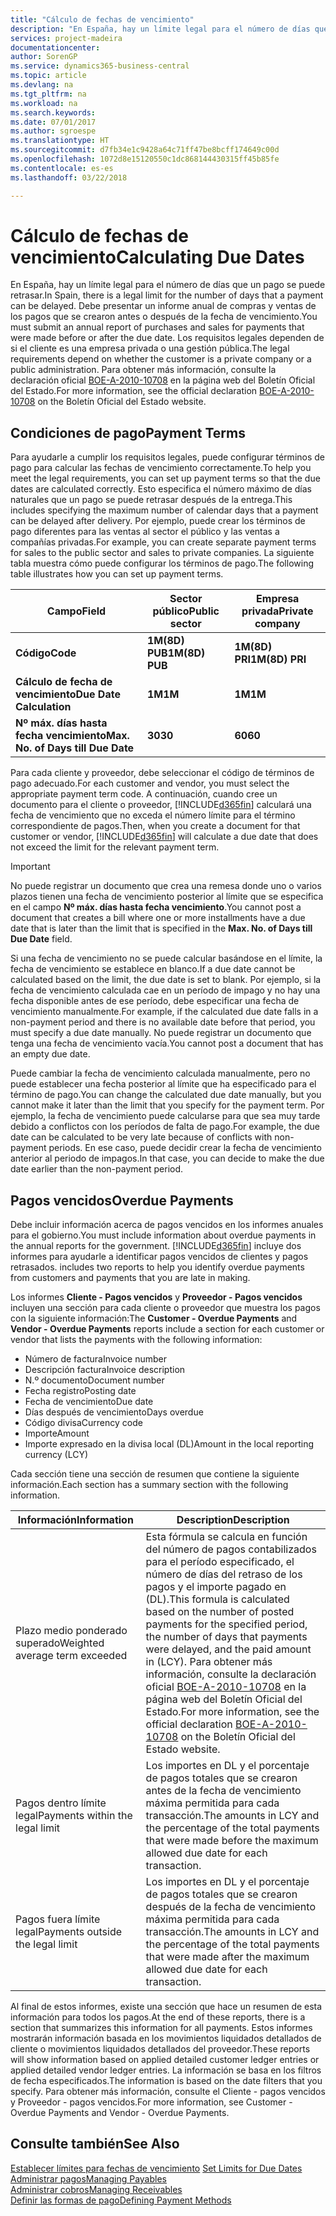 ```yaml
---
title: "Cálculo de fechas de vencimiento"
description: "En España, hay un límite legal para el número de días que un pago se puede retrasar. Debe presentar un informe anual de compras y ventas de los pagos que se crearon antes o después de la fecha de vencimiento."
services: project-madeira
documentationcenter: 
author: SorenGP
ms.service: dynamics365-business-central
ms.topic: article
ms.devlang: na
ms.tgt_pltfrm: na
ms.workload: na
ms.search.keywords: 
ms.date: 07/01/2017
ms.author: sgroespe
ms.translationtype: HT
ms.sourcegitcommit: d7fb34e1c9428a64c71ff47be8bcff174649c00d
ms.openlocfilehash: 1072d8e15120550c1dc868144430315ff45b85fe
ms.contentlocale: es-es
ms.lasthandoff: 03/22/2018

---
```

# <a name="calculating-due-dates"></a><span data-ttu-id="70cb2-104">Cálculo de fechas de vencimiento</span><span class="sxs-lookup"><span data-stu-id="70cb2-104">Calculating Due Dates</span></span>
<span data-ttu-id="70cb2-105">En España, hay un límite legal para el número de días que un pago se puede retrasar.</span><span class="sxs-lookup"><span data-stu-id="70cb2-105">In Spain, there is a legal limit for the number of days that a payment can be delayed.</span></span> <span data-ttu-id="70cb2-106">Debe presentar un informe anual de compras y ventas de los pagos que se crearon antes o después de la fecha de vencimiento.</span><span class="sxs-lookup"><span data-stu-id="70cb2-106">You must submit an annual report of purchases and sales for payments that were made before or after the due date.</span></span> <span data-ttu-id="70cb2-107">Los requisitos legales dependen de si el cliente es una empresa privada o una gestión pública.</span><span class="sxs-lookup"><span data-stu-id="70cb2-107">The legal requirements depend on whether the customer is a private company or a public administration.</span></span> <span data-ttu-id="70cb2-108">Para obtener más información, consulte la declaración oficial [BOE-A-2010-10708](http://go.microsoft.com/fwlink/?LinkId=224630) en la página web del Boletín Oficial del Estado.</span><span class="sxs-lookup"><span data-stu-id="70cb2-108">For more information, see the official declaration [BOE-A-2010-10708](http://go.microsoft.com/fwlink/?LinkId=224630) on the Boletín Oficial del Estado website.</span></span>  

## <a name="payment-terms"></a><span data-ttu-id="70cb2-109">Condiciones de pago</span><span class="sxs-lookup"><span data-stu-id="70cb2-109">Payment Terms</span></span>  
<span data-ttu-id="70cb2-110">Para ayudarle a cumplir los requisitos legales, puede configurar términos de pago para calcular las fechas de vencimiento correctamente.</span><span class="sxs-lookup"><span data-stu-id="70cb2-110">To help you meet the legal requirements, you can set up payment terms so that the due dates are calculated correctly.</span></span> <span data-ttu-id="70cb2-111">Esto especifica el número máximo de días naturales que un pago se puede retrasar después de la entrega.</span><span class="sxs-lookup"><span data-stu-id="70cb2-111">This includes specifying the maximum number of calendar days that a payment can be delayed after delivery.</span></span> <span data-ttu-id="70cb2-112">Por ejemplo, puede crear los términos de pago diferentes para las ventas al sector el público y las ventas a compañías privadas.</span><span class="sxs-lookup"><span data-stu-id="70cb2-112">For example, you can create separate payment terms for sales to the public sector and sales to private companies.</span></span> <span data-ttu-id="70cb2-113">La siguiente tabla muestra cómo puede configurar los términos de pago.</span><span class="sxs-lookup"><span data-stu-id="70cb2-113">The following table illustrates how you can set up payment terms.</span></span>  

|<span data-ttu-id="70cb2-114">Campo</span><span class="sxs-lookup"><span data-stu-id="70cb2-114">Field</span></span>|<span data-ttu-id="70cb2-115">Sector público</span><span class="sxs-lookup"><span data-stu-id="70cb2-115">Public sector</span></span>|<span data-ttu-id="70cb2-116">Empresa privada</span><span class="sxs-lookup"><span data-stu-id="70cb2-116">Private company</span></span>|  
|---------------------------------|-------------------|---------------------|  
|<span data-ttu-id="70cb2-117">**Código**</span><span class="sxs-lookup"><span data-stu-id="70cb2-117">**Code**</span></span>|<span data-ttu-id="70cb2-118">**1M(8D) PUB**</span><span class="sxs-lookup"><span data-stu-id="70cb2-118">**1M(8D) PUB**</span></span>|<span data-ttu-id="70cb2-119">**1M(8D) PRI**</span><span class="sxs-lookup"><span data-stu-id="70cb2-119">**1M(8D) PRI**</span></span>|  
|<span data-ttu-id="70cb2-120">**Cálculo de fecha de vencimiento**</span><span class="sxs-lookup"><span data-stu-id="70cb2-120">**Due Date Calculation**</span></span>|<span data-ttu-id="70cb2-121">**1M**</span><span class="sxs-lookup"><span data-stu-id="70cb2-121">**1M**</span></span>|<span data-ttu-id="70cb2-122">**1M**</span><span class="sxs-lookup"><span data-stu-id="70cb2-122">**1M**</span></span>|  
|<span data-ttu-id="70cb2-123">**Nº máx. días hasta fecha vencimiento**</span><span class="sxs-lookup"><span data-stu-id="70cb2-123">**Max. No. of Days till Due Date**</span></span>|<span data-ttu-id="70cb2-124">**30**</span><span class="sxs-lookup"><span data-stu-id="70cb2-124">**30**</span></span>|<span data-ttu-id="70cb2-125">**60**</span><span class="sxs-lookup"><span data-stu-id="70cb2-125">**60**</span></span>|  

 <span data-ttu-id="70cb2-126">Para cada cliente y proveedor, debe seleccionar el código de términos de pago adecuado.</span><span class="sxs-lookup"><span data-stu-id="70cb2-126">For each customer and vendor, you must select the appropriate payment term code.</span></span> <span data-ttu-id="70cb2-127">A continuación, cuando cree un documento para el cliente o proveedor, [!INCLUDE[d365fin](../../includes/d365fin_md.md)] calculará una fecha de vencimiento que no exceda el número límite para el término correspondiente de pagos.</span><span class="sxs-lookup"><span data-stu-id="70cb2-127">Then, when you create a document for that customer or vendor, [!INCLUDE[d365fin](../../includes/d365fin_md.md)] will calculate a due date that does not exceed the limit for the relevant payment term.</span></span>  

> [!IMPORTANT]  
>  <span data-ttu-id="70cb2-128">No puede registrar un documento que crea una remesa donde uno o varios plazos tienen una fecha de vencimiento posterior al límite que se especifica en el campo **Nº máx. días hasta fecha vencimiento**.</span><span class="sxs-lookup"><span data-stu-id="70cb2-128">You cannot post a document that creates a bill where one or more installments have a due date that is later than the limit that is specified in the **Max. No. of Days till Due Date** field.</span></span>  

 <span data-ttu-id="70cb2-129">Si una fecha de vencimiento no se puede calcular basándose en el límite, la fecha de vencimiento se establece en blanco.</span><span class="sxs-lookup"><span data-stu-id="70cb2-129">If a due date cannot be calculated based on the limit, the due date is set to blank.</span></span> <span data-ttu-id="70cb2-130">Por ejemplo, si la fecha de vencimiento calculada cae en un período de impago y no hay una fecha disponible antes de ese período, debe especificar una fecha de vencimiento manualmente.</span><span class="sxs-lookup"><span data-stu-id="70cb2-130">For example, if the calculated due date falls in a non-payment period and there is no available date before that period, you must specify a due date manually.</span></span> <span data-ttu-id="70cb2-131">No puede registrar un documento que tenga una fecha de vencimiento vacía.</span><span class="sxs-lookup"><span data-stu-id="70cb2-131">You cannot post a document that has an empty due date.</span></span>  

 <span data-ttu-id="70cb2-132">Puede cambiar la fecha de vencimiento calculada manualmente, pero no puede establecer una fecha posterior al límite que ha especificado para el término de pago.</span><span class="sxs-lookup"><span data-stu-id="70cb2-132">You can change the calculated due date manually, but you cannot make it later than the limit that you specify for the payment term.</span></span> <span data-ttu-id="70cb2-133">Por ejemplo, la fecha de vencimiento puede calcularse para que sea muy tarde debido a conflictos con los períodos de falta de pago.</span><span class="sxs-lookup"><span data-stu-id="70cb2-133">For example, the due date can be calculated to be very late because of conflicts with non-payment periods.</span></span> <span data-ttu-id="70cb2-134">En ese caso, puede decidir crear la fecha de vencimiento anterior al periodo de impagos.</span><span class="sxs-lookup"><span data-stu-id="70cb2-134">In that case, you can decide to make the due date earlier than the non-payment period.</span></span>  

## <a name="overdue-payments"></a><span data-ttu-id="70cb2-135">Pagos vencidos</span><span class="sxs-lookup"><span data-stu-id="70cb2-135">Overdue Payments</span></span>  
 <span data-ttu-id="70cb2-136">Debe incluir información acerca de pagos vencidos en los informes anuales para el gobierno.</span><span class="sxs-lookup"><span data-stu-id="70cb2-136">You must include information about overdue payments in the annual reports for the government.</span></span> [!INCLUDE[d365fin](../../includes/d365fin_md.md)]<span data-ttu-id="70cb2-137"> incluye dos informes para ayudarle a identificar pagos vencidos de clientes y pagos retrasados.</span><span class="sxs-lookup"><span data-stu-id="70cb2-137"> includes two reports to help you identify overdue payments from customers and payments that you are late in making.</span></span>  

 <span data-ttu-id="70cb2-138">Los informes **Cliente - Pagos vencidos** y **Proveedor - Pagos vencidos** incluyen una sección para cada cliente o proveedor que muestra los pagos con la siguiente información:</span><span class="sxs-lookup"><span data-stu-id="70cb2-138">The **Customer - Overdue Payments** and **Vendor - Overdue Payments** reports include a section for each customer or vendor that lists the payments with the following information:</span></span>  

- <span data-ttu-id="70cb2-139">Número de factura</span><span class="sxs-lookup"><span data-stu-id="70cb2-139">Invoice number</span></span>  
- <span data-ttu-id="70cb2-140">Descripción factura</span><span class="sxs-lookup"><span data-stu-id="70cb2-140">Invoice description</span></span>  
- <span data-ttu-id="70cb2-141">N.º documento</span><span class="sxs-lookup"><span data-stu-id="70cb2-141">Document number</span></span>  
- <span data-ttu-id="70cb2-142">Fecha registro</span><span class="sxs-lookup"><span data-stu-id="70cb2-142">Posting date</span></span>  
- <span data-ttu-id="70cb2-143">Fecha de vencimiento</span><span class="sxs-lookup"><span data-stu-id="70cb2-143">Due date</span></span>  
- <span data-ttu-id="70cb2-144">Días después de vencimiento</span><span class="sxs-lookup"><span data-stu-id="70cb2-144">Days overdue</span></span>  
- <span data-ttu-id="70cb2-145">Código divisa</span><span class="sxs-lookup"><span data-stu-id="70cb2-145">Currency code</span></span>  
- <span data-ttu-id="70cb2-146">Importe</span><span class="sxs-lookup"><span data-stu-id="70cb2-146">Amount</span></span>  
- <span data-ttu-id="70cb2-147">Importe expresado en la divisa local (DL)</span><span class="sxs-lookup"><span data-stu-id="70cb2-147">Amount in the local reporting currency (LCY)</span></span>  

<span data-ttu-id="70cb2-148">Cada sección tiene una sección de resumen que contiene la siguiente información.</span><span class="sxs-lookup"><span data-stu-id="70cb2-148">Each section has a summary section with the following information.</span></span>  

|<span data-ttu-id="70cb2-149">Información</span><span class="sxs-lookup"><span data-stu-id="70cb2-149">Information</span></span>|<span data-ttu-id="70cb2-150">Description</span><span class="sxs-lookup"><span data-stu-id="70cb2-150">Description</span></span>|  
|-----------------|---------------------------------------|  
|<span data-ttu-id="70cb2-151">Plazo medio ponderado superado</span><span class="sxs-lookup"><span data-stu-id="70cb2-151">Weighted average term exceeded</span></span>|<span data-ttu-id="70cb2-152">Esta fórmula se calcula en función del número de pagos contabilizados para el período especificado, el número de días del retraso de los pagos y el importe pagado en (DL).</span><span class="sxs-lookup"><span data-stu-id="70cb2-152">This formula is calculated based on the number of posted payments for the specified period, the number of days that payments were delayed, and the paid amount in (LCY).</span></span> <span data-ttu-id="70cb2-153">Para obtener más información, consulte la declaración oficial [BOE-A-2010-10708](http://go.microsoft.com/fwlink/?LinkId=224630) en la página web del Boletín Oficial del Estado.</span><span class="sxs-lookup"><span data-stu-id="70cb2-153">For more information, see the official declaration [BOE-A-2010-10708](http://go.microsoft.com/fwlink/?LinkId=224630) on the Boletín Oficial del Estado website.</span></span>|  
|<span data-ttu-id="70cb2-154">Pagos dentro límite legal</span><span class="sxs-lookup"><span data-stu-id="70cb2-154">Payments within the legal limit</span></span>|<span data-ttu-id="70cb2-155">Los importes en DL y el porcentaje de pagos totales que se crearon antes de la fecha de vencimiento máxima permitida para cada transacción.</span><span class="sxs-lookup"><span data-stu-id="70cb2-155">The amounts in LCY and the percentage of the total payments that were made before the maximum allowed due date for each transaction.</span></span>|  
|<span data-ttu-id="70cb2-156">Pagos fuera límite legal</span><span class="sxs-lookup"><span data-stu-id="70cb2-156">Payments outside the legal limit</span></span>|<span data-ttu-id="70cb2-157">Los importes en DL y el porcentaje de pagos totales que se crearon después de la fecha de vencimiento máxima permitida para cada transacción.</span><span class="sxs-lookup"><span data-stu-id="70cb2-157">The amounts in LCY and the percentage of the total payments that were made after the maximum allowed due date for each transaction.</span></span>|  

 <span data-ttu-id="70cb2-158">Al final de estos informes, existe una sección que hace un resumen de esta información para todos los pagos.</span><span class="sxs-lookup"><span data-stu-id="70cb2-158">At the end of these reports, there is a section that summarizes this information for all payments.</span></span> <span data-ttu-id="70cb2-159">Estos informes mostrarán información basada en los movimientos liquidados detallados de cliente o movimientos liquidados detallados del proveedor.</span><span class="sxs-lookup"><span data-stu-id="70cb2-159">These reports will show information based on applied detailed customer ledger entries or applied detailed vendor ledger entries.</span></span> <span data-ttu-id="70cb2-160">La información se basa en los filtros de fecha especificados.</span><span class="sxs-lookup"><span data-stu-id="70cb2-160">The information is based on the date filters that you specify.</span></span> <span data-ttu-id="70cb2-161">Para obtener más información, consulte el Cliente - pagos vencidos y Proveedor - pagos vencidos.</span><span class="sxs-lookup"><span data-stu-id="70cb2-161">For more information, see Customer - Overdue Payments and Vendor - Overdue Payments.</span></span>  

## <a name="see-also"></a><span data-ttu-id="70cb2-162">Consulte también</span><span class="sxs-lookup"><span data-stu-id="70cb2-162">See Also</span></span>  
 <span data-ttu-id="70cb2-163">[Establecer límites para fechas de vencimiento](how-to-set-limits-for-due-dates.md) </span><span class="sxs-lookup"><span data-stu-id="70cb2-163">[Set Limits for Due Dates](how-to-set-limits-for-due-dates.md) </span></span>  
[<span data-ttu-id="70cb2-164">Administrar pagos</span><span class="sxs-lookup"><span data-stu-id="70cb2-164">Managing Payables</span></span>](../../payables-manage-payables.md)  
[<span data-ttu-id="70cb2-165">Administrar cobros</span><span class="sxs-lookup"><span data-stu-id="70cb2-165">Managing Receivables</span></span>](../../receivables-manage-receivables.md)  
 [<span data-ttu-id="70cb2-166">Definir las formas de pago</span><span class="sxs-lookup"><span data-stu-id="70cb2-166">Defining Payment Methods</span></span>](../../finance-payment-methods.md)

